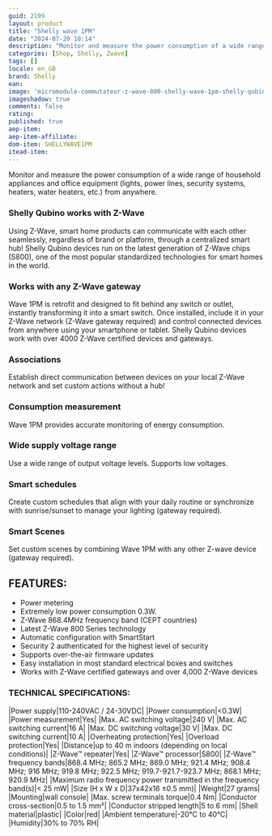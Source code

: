 ```yaml
---
guid: 2199
layout: product 
title: "Shelly wave 1PM"
date: "2024-07-20 10:14"
description: "Monitor and measure the power consumption of a wide range of home appliances and office equipment (lights, power lines, security systems, heaters, water heaters, etc.) from anywhere."
categories: [Shop, Shelly, Zwave]
tags: []
locale: en_GB
brand: Shelly
ean: 
image: 'micromodule-commutateur-z-wave-800-shelly-wave-1pm-shelly-qubino.png'
imageshadow: true
comments: false
rating:  
published: true
aep-item: 
aep-item-affiliate: 
dom-item: SHELLYWAVE1PM
itead-item: 
---
```


Monitor and measure the power consumption of a wide range of household appliances and office equipment (lights, power lines, security systems, heaters, water heaters, etc.) from anywhere.

### Shelly Qubino works with Z-Wave

Using Z-Wave, smart home products can communicate with each other seamlessly, regardless of brand or platform, through a centralized smart hub! Shelly Qubino devices run on the latest generation of Z-Wave chips (S800), one of the most popular standardized technologies for smart homes in the world.

### Works with any Z-Wave gateway

Wave 1PM is retrofit and designed to fit behind any switch or outlet, instantly transforming it into a smart switch. Once installed, include it in your Z-Wave network (Z-Wave gateway required) and control connected devices from anywhere using your smartphone or tablet. Shelly Qubino devices work with over 4000 Z-Wave certified devices and gateways.

### Associations

Establish direct communication between devices on your local Z-Wave network and set custom actions without a hub!

### Consumption measurement

Wave 1PM provides accurate monitoring of energy consumption.

### Wide supply voltage range

Use a wide range of output voltage levels. Supports low voltages.

### Smart schedules

Create custom schedules that align with your daily routine or synchronize with sunrise/sunset to manage your lighting (gateway required).

### Smart Scenes

Set custom scenes by combining Wave 1PM with any other Z-wave device (gateway required).

## FEATURES:

- Power metering
- Extremely low power consumption 0.3W.
- Z-Wave 868.4MHz frequency band (CEPT countries)
- Latest Z-Wave 800 Series technology
- Automatic configuration with SmartStart
- Security 2 authenticated for the highest level of security
- Supports over-the-air firmware updates
- Easy installation in most standard electrical boxes and switches
- Works with Z-Wave certified gateways and over 4,000 Z-Wave devices

### TECHNICAL SPECIFICATIONS:

|Power supply|110-240VAC / 24-30VDC|
|Power consumption|<0.3W|
|Power measurement|Yes|
|Max. AC switching voltage|240 V|
|Max. AC switching current|16 A|
|Max. DC switching voltage|30 V|
|Max. DC switching current|10 A|
|Overheating protection|Yes|
|Overload protection|Yes|
|Distance|up to 40 m indoors (depending on local conditions)|
|Z-Wave™ repeater|Yes|
|Z-Wave™ processor|S800|
|Z-Wave™ frequency bands|868.4 MHz; 865.2 MHz; 869.0 MHz; 921.4 MHz; 908.4 MHz; 916 MHz; 919.8 MHz; 922.5 MHz; 919.7-921.7-923.7 MHz; 868.1 MHz; 920.9 MHz|
|Maximum radio frequency power transmitted in the frequency band(s)|< 25 mW|
|Size (H x W x D|37x42x16 ±0.5 mm)|
|Weight|27 grams|
|Mounting|wall console|
|Max. screw terminals torque|0.4 Nm|
|Conductor cross-section|0.5 to 1.5 mm²|
|Conductor stripped length|5 to 6 mm|
|Shell material|plastic|
|Color|red|
|Ambient temperature|-20°C to 40°C|
|Humidity|30% to 70% RH|